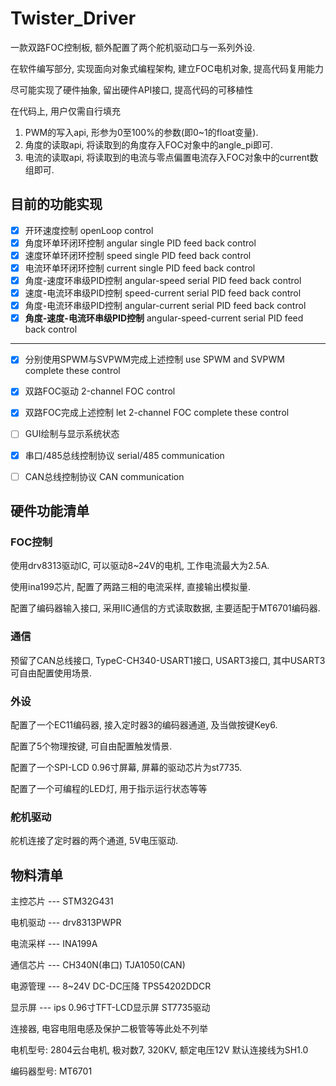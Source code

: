 # Twister_Driver

一款双路FOC控制板, 额外配置了两个舵机驱动口与一系列外设.



在软件编写部分, 实现面向对象式编程架构, 建立FOC电机对象, 提高代码复用能力

尽可能实现了硬件抽象, 留出硬件API接口, 提高代码的可移植性



在代码上, 用户仅需自行填充

1. PWM的写入api, 形参为0至100%的参数(即0~1的float变量).
2. 角度的读取api, 将读取到的角度存入FOC对象中的angle_pi即可.
3. 电流的读取api, 将读取到的电流与零点偏置电流存入FOC对象中的current数组即可.



## 目前的功能实现

- [x] 开环速度控制 openLoop control
- [x] 角度环单环闭环控制 angular single PID feed back control
- [x] 速度环单环闭环控制 speed single PID feed back control
- [x] 电流环单环闭环控制 current single PID feed back control
- [x] 角度-速度环串级PID控制 angular-speed serial PID feed back control
- [x] 速度-电流环串级PID控制 speed-current serial PID feed back control
- [x] 角度-电流环串级PID控制 angular-current serial PID feed back control
- [x] **角度-速度-电流环串级PID控制** angular-speed-current serial PID feed back control

----

- [x] 分别使用SPWM与SVPWM完成上述控制 use SPWM and SVPWM complete these control
- [x] 双路FOC驱动 2-channel FOC control
- [x] 双路FOC完成上述控制 let 2-channel FOC complete these control
- [ ] GUI绘制与显示系统状态
- [x] 串口/485总线控制协议 serial/485 communication
- [ ] CAN总线控制协议 CAN communication



## 硬件功能清单

### FOC控制

使用drv8313驱动IC, 可以驱动8~24V的电机, 工作电流最大为2.5A.

使用ina199芯片, 配置了两路三相的电流采样, 直接输出模拟量.

配置了编码器输入接口, 采用IIC通信的方式读取数据, 主要适配于MT6701编码器.

### 通信

预留了CAN总线接口, TypeC-CH340-USART1接口, USART3接口, 其中USART3可自由配置使用场景. 

### 外设

配置了一个EC11编码器, 接入定时器3的编码器通道, 及当做按键Key6.

配置了5个物理按键, 可自由配置触发情景.

配置了一个SPI-LCD 0.96寸屏幕, 屏幕的驱动芯片为st7735.

配置了一个可编程的LED灯, 用于指示运行状态等等

### 舵机驱动

舵机连接了定时器的两个通道, 5V电压驱动.



## 物料清单

主控芯片	---	STM32G431

电机驱动	---	drv8313PWPR

电流采样	---	INA199A

通信芯片	---	CH340N(串口)	TJA1050(CAN)

电源管理	---	8~24V DC-DC压降	TPS54202DDCR

显示屏	---		ips 0.96寸TFT-LCD显示屏 ST7735驱动



连接器, 电容电阻电感及保护二极管等等此处不列举



电机型号:		2804云台电机, 极对数7, 320KV, 额定电压12V 默认连接线为SH1.0

编码器型号:	MT6701